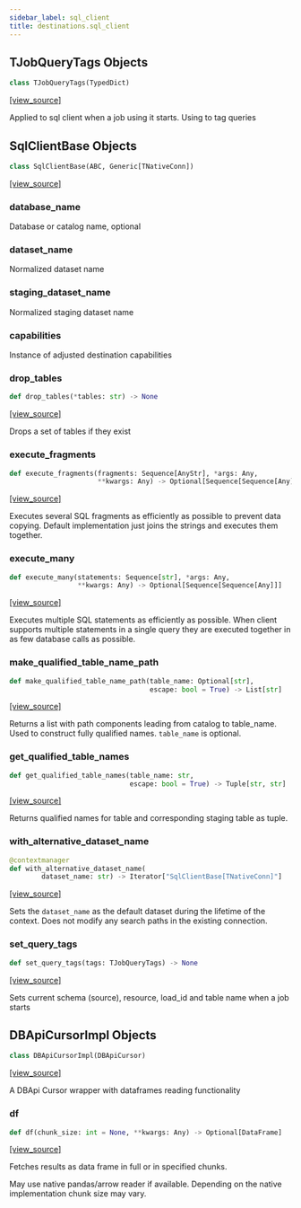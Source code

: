 ```yaml
---
sidebar_label: sql_client
title: destinations.sql_client
---
```


## TJobQueryTags Objects

```python
class TJobQueryTags(TypedDict)
```

[[view_source]](https://github.com/dlt-hub/dlt/blob/e9c9ecfa8a644fdb516dd74aabca3bf75bafb154/dlt/destinations/sql_client.py#L33)

Applied to sql client when a job using it starts. Using to tag queries

## SqlClientBase Objects

```python
class SqlClientBase(ABC, Generic[TNativeConn])
```

[[view_source]](https://github.com/dlt-hub/dlt/blob/e9c9ecfa8a644fdb516dd74aabca3bf75bafb154/dlt/destinations/sql_client.py#L43)

### database\_name

Database or catalog name, optional

### dataset\_name

Normalized dataset name

### staging\_dataset\_name

Normalized staging dataset name

### capabilities

Instance of adjusted destination capabilities

### drop\_tables

```python
def drop_tables(*tables: str) -> None
```

[[view_source]](https://github.com/dlt-hub/dlt/blob/e9c9ecfa8a644fdb516dd74aabca3bf75bafb154/dlt/destinations/sql_client.py#L127)

Drops a set of tables if they exist

### execute\_fragments

```python
def execute_fragments(fragments: Sequence[AnyStr], *args: Any,
                      **kwargs: Any) -> Optional[Sequence[Sequence[Any]]]
```

[[view_source]](https://github.com/dlt-hub/dlt/blob/e9c9ecfa8a644fdb516dd74aabca3bf75bafb154/dlt/destinations/sql_client.py#L148)

Executes several SQL fragments as efficiently as possible to prevent data copying. Default implementation just joins the strings and executes them together.

### execute\_many

```python
def execute_many(statements: Sequence[str], *args: Any,
                 **kwargs: Any) -> Optional[Sequence[Sequence[Any]]]
```

[[view_source]](https://github.com/dlt-hub/dlt/blob/e9c9ecfa8a644fdb516dd74aabca3bf75bafb154/dlt/destinations/sql_client.py#L154)

Executes multiple SQL statements as efficiently as possible. When client supports multiple statements in a single query
they are executed together in as few database calls as possible.

### make\_qualified\_table\_name\_path

```python
def make_qualified_table_name_path(table_name: Optional[str],
                                   escape: bool = True) -> List[str]
```

[[view_source]](https://github.com/dlt-hub/dlt/blob/e9c9ecfa8a644fdb516dd74aabca3bf75bafb154/dlt/destinations/sql_client.py#L189)

Returns a list with path components leading from catalog to table_name.
Used to construct fully qualified names. `table_name` is optional.

### get\_qualified\_table\_names

```python
def get_qualified_table_names(table_name: str,
                              escape: bool = True) -> Tuple[str, str]
```

[[view_source]](https://github.com/dlt-hub/dlt/blob/e9c9ecfa8a644fdb516dd74aabca3bf75bafb154/dlt/destinations/sql_client.py#L209)

Returns qualified names for table and corresponding staging table as tuple.

### with\_alternative\_dataset\_name

```python
@contextmanager
def with_alternative_dataset_name(
        dataset_name: str) -> Iterator["SqlClientBase[TNativeConn]"]
```

[[view_source]](https://github.com/dlt-hub/dlt/blob/e9c9ecfa8a644fdb516dd74aabca3bf75bafb154/dlt/destinations/sql_client.py#L222)

Sets the `dataset_name` as the default dataset during the lifetime of the context. Does not modify any search paths in the existing connection.

### set\_query\_tags

```python
def set_query_tags(tags: TJobQueryTags) -> None
```

[[view_source]](https://github.com/dlt-hub/dlt/blob/e9c9ecfa8a644fdb516dd74aabca3bf75bafb154/dlt/destinations/sql_client.py#L237)

Sets current schema (source), resource, load_id and table name when a job starts

## DBApiCursorImpl Objects

```python
class DBApiCursorImpl(DBApiCursor)
```

[[view_source]](https://github.com/dlt-hub/dlt/blob/e9c9ecfa8a644fdb516dd74aabca3bf75bafb154/dlt/destinations/sql_client.py#L278)

A DBApi Cursor wrapper with dataframes reading functionality

### df

```python
def df(chunk_size: int = None, **kwargs: Any) -> Optional[DataFrame]
```

[[view_source]](https://github.com/dlt-hub/dlt/blob/e9c9ecfa8a644fdb516dd74aabca3bf75bafb154/dlt/destinations/sql_client.py#L296)

Fetches results as data frame in full or in specified chunks.

May use native pandas/arrow reader if available. Depending on
the native implementation chunk size may vary.

